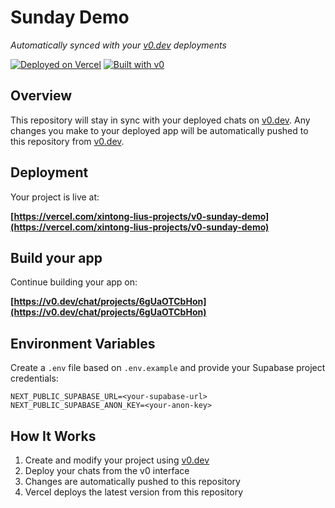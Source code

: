 # Sunday Demo

*Automatically synced with your [v0.dev](https://v0.dev) deployments*

[![Deployed on Vercel](https://img.shields.io/badge/Deployed%20on-Vercel-black?style=for-the-badge&logo=vercel)](https://vercel.com/xintong-lius-projects/v0-sunday-demo)
[![Built with v0](https://img.shields.io/badge/Built%20with-v0.dev-black?style=for-the-badge)](https://v0.dev/chat/projects/6gUaOTCbHon)

## Overview

This repository will stay in sync with your deployed chats on [v0.dev](https://v0.dev).
Any changes you make to your deployed app will be automatically pushed to this repository from [v0.dev](https://v0.dev).

## Deployment

Your project is live at:

**[https://vercel.com/xintong-lius-projects/v0-sunday-demo](https://vercel.com/xintong-lius-projects/v0-sunday-demo)**

## Build your app

Continue building your app on:

**[https://v0.dev/chat/projects/6gUaOTCbHon](https://v0.dev/chat/projects/6gUaOTCbHon)**

## Environment Variables

Create a `.env` file based on `.env.example` and provide your Supabase project credentials:

```
NEXT_PUBLIC_SUPABASE_URL=<your-supabase-url>
NEXT_PUBLIC_SUPABASE_ANON_KEY=<your-anon-key>
```

## How It Works

1. Create and modify your project using [v0.dev](https://v0.dev)
2. Deploy your chats from the v0 interface
3. Changes are automatically pushed to this repository
4. Vercel deploys the latest version from this repository
